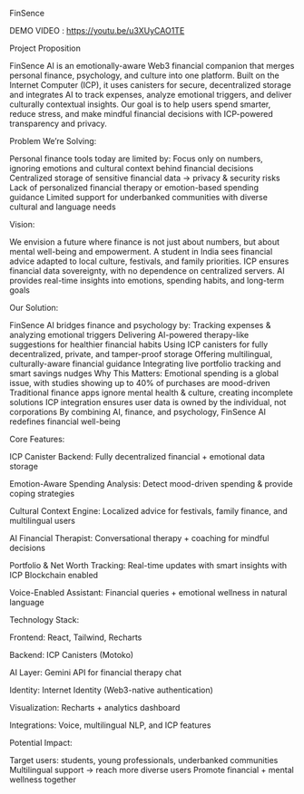 FinSence

DEMO VIDEO : https://youtu.be/u3XUyCAO1TE

Project Proposition

FinSence AI is an emotionally-aware Web3 financial companion that merges personal finance, psychology, and culture into one platform.
Built on the Internet Computer (ICP), it uses canisters for secure, decentralized storage and integrates AI to track expenses, analyze emotional triggers, and deliver culturally contextual insights.
Our goal is to help users spend smarter, reduce stress, and make mindful financial decisions with ICP-powered transparency and privacy.

Problem We’re Solving:

Personal finance tools today are limited by:
Focus only on numbers, ignoring emotions and cultural context behind financial decisions
Centralized storage of sensitive financial data → privacy & security risks
Lack of personalized financial therapy or emotion-based spending guidance
Limited support for underbanked communities with diverse cultural and language needs

Vision:

We envision a future where finance is not just about numbers, but about mental well-being and empowerment.
A student in India sees financial advice adapted to local culture, festivals, and family priorities. ICP ensures financial data sovereignty, with no dependence on centralized servers. AI provides real-time insights into emotions, spending habits, and long-term goals

Our Solution:

FinSence AI bridges finance and psychology by:
Tracking expenses & analyzing emotional triggers
Delivering AI-powered therapy-like suggestions for healthier financial habits
Using ICP canisters for fully decentralized, private, and tamper-proof storage
Offering multilingual, culturally-aware financial guidance
Integrating live portfolio tracking and smart savings nudges
Why This Matters:
Emotional spending is a global issue, with studies showing up to 40% of purchases are mood-driven
Traditional finance apps ignore mental health & culture, creating incomplete solutions
ICP integration ensures user data is owned by the individual, not corporations
By combining AI, finance, and psychology, FinSence AI redefines financial well-being


Core Features:

ICP Canister Backend: Fully decentralized financial + emotional data storage

Emotion-Aware Spending Analysis: Detect mood-driven spending & provide coping strategies

Cultural Context Engine: Localized advice for festivals, family finance, and multilingual users

AI Financial Therapist: Conversational therapy + coaching for mindful decisions

Portfolio & Net Worth Tracking: Real-time updates with smart insights with ICP Blockchain enabled

Voice-Enabled Assistant: Financial queries + emotional wellness in natural language

Technology Stack:

Frontend: React, Tailwind, Recharts

Backend: ICP Canisters (Motoko)

AI Layer: Gemini API for financial therapy chat

Identity: Internet Identity (Web3-native authentication)

Visualization: Recharts + analytics dashboard

Integrations: Voice, multilingual NLP, and ICP features

Potential Impact:

Target users: students, young professionals, underbanked communities
Multilingual support → reach more diverse users
Promote financial + mental wellness together
